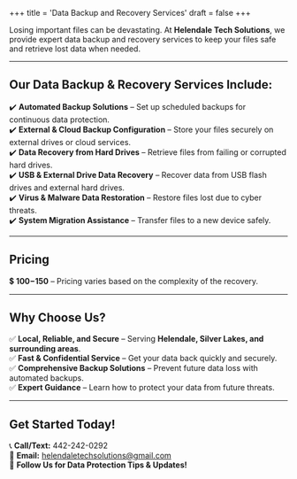 +++
title = 'Data Backup and Recovery Services'
draft = false
+++

Losing important files can be devastating. At **Helendale Tech Solutions**, we provide expert data backup and recovery services to keep your files safe and retrieve lost data when needed.

---

## **Our Data Backup & Recovery Services Include:**

✔️ **Automated Backup Solutions** – Set up scheduled backups for continuous data protection.  
✔️ **External & Cloud Backup Configuration** – Store your files securely on external drives or cloud services.  
✔️ **Data Recovery from Hard Drives** – Retrieve files from failing or corrupted hard drives.  
✔️ **USB & External Drive Data Recovery** – Recover data from USB flash drives and external hard drives.  
✔️ **Virus & Malware Data Restoration** – Restore files lost due to cyber threats.  
✔️ **System Migration Assistance** – Transfer files to a new device safely.

---

## **Pricing**

💲 **$100-$150** – Pricing varies based on the complexity of the recovery.

---

## **Why Choose Us?**

✅ **Local, Reliable, and Secure** – Serving **Helendale, Silver Lakes, and surrounding areas**.  
✅ **Fast & Confidential Service** – Get your data back quickly and securely.  
✅ **Comprehensive Backup Solutions** – Prevent future data loss with automated backups.  
✅ **Expert Guidance** – Learn how to protect your data from future threats.

---

## **Get Started Today!**

📞 **Call/Text:** 442-242-0292  
📧 **Email:** helendaletechsolutions@gmail.com  
📢 **Follow Us for Data Protection Tips & Updates!**